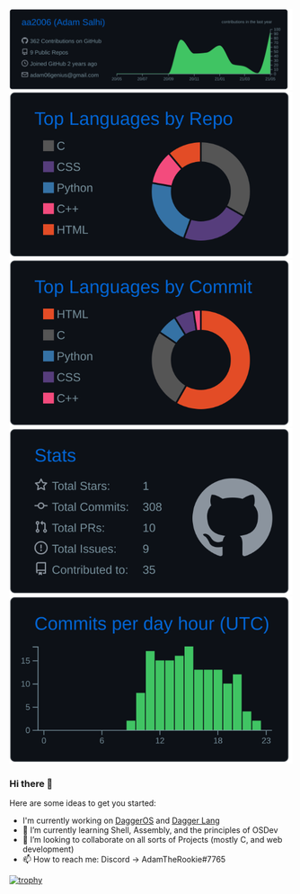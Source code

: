 
[![](https://raw.githubusercontent.com/aa2006/aa2006/master/profile-summary-card-output/github_dark/0-profile-details.svg)](https://github.com/vn7n24fzkq/github-profile-summary-cards)
[![](https://raw.githubusercontent.com/aa2006/aa2006/master/profile-summary-card-output/github_dark/1-repos-per-language.svg)](https://github.com/vn7n24fzkq/github-profile-summary-cards) [![](https://raw.githubusercontent.com/aa2006/aa2006/master/profile-summary-card-output/github_dark/2-most-commit-language.svg)](https://github.com/vn7n24fzkq/github-profile-summary-cards)
[![](https://raw.githubusercontent.com/aa2006/aa2006/master/profile-summary-card-output/github_dark/3-stats.svg)](https://github.com/vn7n24fzkq/github-profile-summary-cards) [![](https://raw.githubusercontent.com/aa2006/aa2006/master/profile-summary-card-output/github_dark/4-productive-time.svg)](https://github.com/vn7n24fzkq/github-profile-summary-cards)

### Hi there 👋
Here are some ideas to get you started:

- I'm currently working on [DaggerOS](https://github.com/The-Dagger-Project/DaggerOS) and [Dagger Lang](https://github.com/The-Dagger-Project/Dagger-Lang)
- 🌱 I’m currently learning Shell, Assembly, and the principles of OSDev
- 👯 I’m looking to collaborate on all sorts of Projects (mostly C, and web development)
- 📫 How to reach me: Discord -> AdamTheRookie#7765

[![trophy](https://github-profile-trophy.vercel.app/?username=aa2006&theme=onedark)](https://github.com/ryo-ma/github-profile-trophy)
